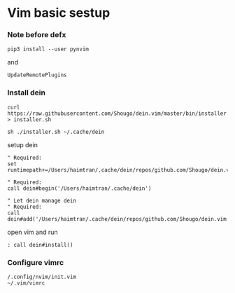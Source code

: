 # Vim basic sestup

### Note before defx

```
pip3 install --user pynvim
```

and

```
UpdateRemotePlugins
```

### Install dein

```shell
curl https://raw.githubusercontent.com/Shougo/dein.vim/master/bin/installer.sh > installer.sh
```

```shell
sh ./installer.sh ~/.cache/dein
```

setup dein

```
" Required:
set runtimepath+=/Users/haimtran/.cache/dein/repos/github.com/Shougo/dein.vim

" Required:
call dein#begin('/Users/haimtran/.cache/dein')

" Let dein manage dein
" Required:
call dein#add('/Users/haimtran/.cache/dein/repos/github.com/Shougo/dein.vim')
```

open vim and run

```
: call dein#install()
```

### Configure vimrc

```
/.config/nvim/init.vim
~/.vim/vimrc
```
